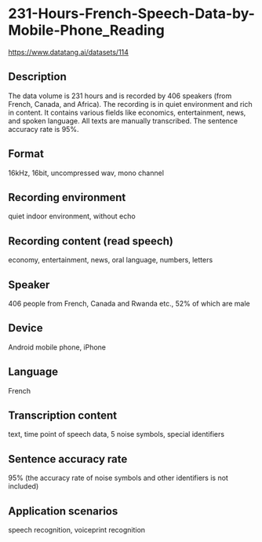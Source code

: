 # 231-Hours-French-Speech-Data-by-Mobile-Phone_Reading
https://www.datatang.ai/datasets/114

## Description
The data volume is 231 hours and is recorded by 406 speakers (from French, Canada, and Africa). The recording is in quiet environment and rich in content. It contains various fields like economics, entertainment, news, and spoken language. All texts are manually transcribed. The sentence accuracy rate is 95%.

## Format
16kHz, 16bit, uncompressed wav, mono channel

## Recording environment
quiet indoor environment, without echo

## Recording content (read speech)
economy, entertainment, news, oral language, numbers, letters

## Speaker
406 people from French, Canada and Rwanda etc., 52% of which are male

## Device
Android mobile phone, iPhone

## Language
French

## Transcription content
text, time point of speech data, 5 noise symbols, special identifiers

## Sentence accuracy rate
95% (the accuracy rate of noise symbols and other identifiers is not included)

## Application scenarios
speech recognition, voiceprint recognition

